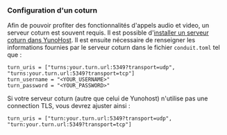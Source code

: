 ### Configuration d'un coturn

Afin de pouvoir profiter des fonctionnalités d'appels audio et video, un serveur coturn est souvent requis. Il est possible d'[installer un serveur coturn dans YunoHost](https://github.com/YunoHost-Apps/coturn_ynh/blob/master/README_fr.md).
Il est ensuite nécessaire de renseigner les informations fournies par le serveur coturn dans le fichier `conduit.toml` tel que :
```
turn_uris = ["turns:your.turn.url:5349?transport=udp", "turns:your.turn.url:5349?transport=tcp"]
turn_username = "<YOUR_USERNAME>"
turn_password = "<YOUR_PASSWORD>"
```
Si votre serveur coturn (autre que celui de Yunohost) n'utilise pas une connection TLS, vous devrez ajuster ainsi :
```
turn_uris = ["turn:your.turn.url:5349?transport=udp", "turn:your.turn.url:5349?transport=tcp"]
```